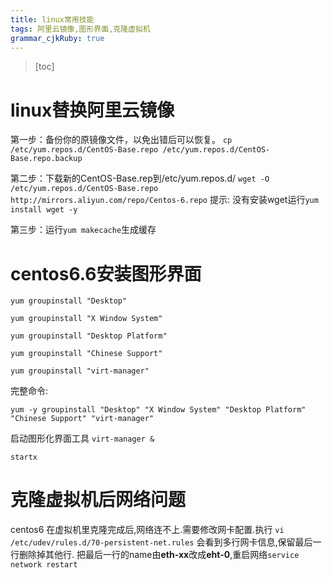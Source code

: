 ```yaml
---
title: linux常用技能
tags: 阿里云镜像,图形界面,克隆虚拟机
grammar_cjkRuby: true
---
```


> [toc]

# linux替换阿里云镜像

第一步：备份你的原镜像文件，以免出错后可以恢复。
`cp /etc/yum.repos.d/CentOS-Base.repo /etc/yum.repos.d/CentOS-Base.repo.backup`

第二步：下载新的CentOS-Base.rep到/etc/yum.repos.d/
`wget -O /etc/yum.repos.d/CentOS-Base.repo http://mirrors.aliyun.com/repo/Centos-6.repo`
提示: 没有安装wget运行`yum install wget -y`

第三步：运行`yum makecache`生成缓存



# centos6.6安装图形界面

`yum groupinstall "Desktop"`

`yum groupinstall "X Window System"`

`yum groupinstall "Desktop Platform"`

`yum groupinstall "Chinese Support"`

`yum groupinstall "virt-manager"`

完整命令:

`yum -y groupinstall "Desktop" "X Window System" "Desktop Platform" "Chinese Support" "virt-manager"`

启动图形化界面工具
`virt-manager &`

`startx`

# 克隆虚拟机后网络问题

centos6 在虚拟机里克隆完成后,网络连不上.需要修改网卡配置.执行 `vi /etc/udev/rules.d/70-persistent-net.rules` 会看到多行网卡信息,保留最后一行删除掉其他行.
把最后一行的name由**eth-xx**改成**eht-0**,重启网络`service network restart`
